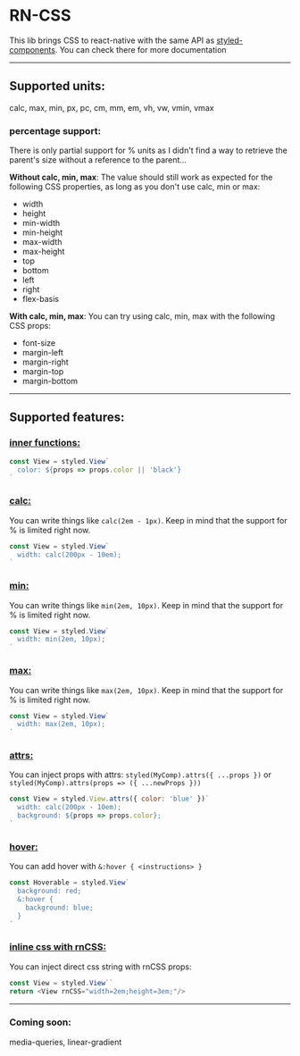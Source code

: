 # RN-CSS

This lib brings CSS to react-native with the same API as [styled-components](https://github.com/styled-components/styled-components). You can check there for more documentation

---

## Supported units:

calc, max, min, px, pc, cm, mm, em, vh, vw, vmin, vmax

### percentage support:

There is only partial support for % units as I didn't find a way to retrieve the parent's size without a reference to the parent...

**Without calc, min, max**: The value should still work as expected for the following CSS properties, as long as you don't use calc, min or max:

 * width
 * height
 * min-width
 * min-height
 * max-width
 * max-height
 * top
 * bottom
 * left
 * right
 * flex-basis

**With calc, min, max**: You can try using calc, min, max with the following CSS props:

 * font-size
 * margin-left
 * margin-right
 * margin-top
 * margin-bottom

---

## Supported features:

### <ins>inner functions:</ins>

```javascript
const View = styled.View`
  color: ${props => props.color || 'black'}
`
```

### <ins>calc:</ins>

You can write things like `calc(2em - 1px)`. Keep in mind that the support for % is limited right now.

```javascript
const View = styled.View`
  width: calc(200px - 10em);
`
```

### <ins>min:</ins>

You can write things like `min(2em, 10px)`. Keep in mind that the support for % is limited right now.

```javascript
const View = styled.View`
  width: min(2em, 10px);
`
```

### <ins>max:</ins>

You can write things like `max(2em, 10px)`. Keep in mind that the support for % is limited right now.

```javascript
const View = styled.View`
  width: max(2em, 10px);
`
```

### <ins>attrs:</ins>

You can inject props with attrs: `styled(MyComp).attrs({ ...props })` or `styled(MyComp).attrs(props => ({ ...newProps }))`

```javascript
const View = styled.View.attrs({ color: 'blue' })`
  width: calc(200px - 10em);
  background: ${props => props.color};
`
```

### <ins>hover:</ins>

You can add hover with `&:hover { <instructions> }`

```javascript
const Hoverable = styled.View`
  background: red;
  &:hover {
    background: blue;
  }
`
```

### <ins>inline css with rnCSS:</ins>

You can inject direct css string with rnCSS props:

```javascript
const View = styled.View``
return <View rnCSS="width=2em;height=3em;"/>
```

---


### Coming soon:

media-queries, linear-gradient
